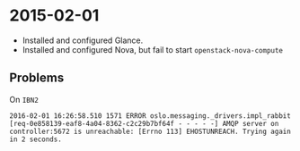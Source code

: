# 2015-02-01
* Installed and configured Glance.
* Installed and configured Nova, but fail to start `openstack-nova-compute`

## Problems


On `IBN2`
````
2016-02-01 16:26:58.510 1571 ERROR oslo.messaging._drivers.impl_rabbit [req-0e858139-eaf8-4a04-8362-c2c29b7bf64f - - - - -] AMQP server on controller:5672 is unreachable: [Errno 113] EHOSTUNREACH. Trying again in 2 seconds.
````

